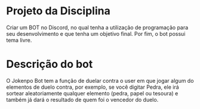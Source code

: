 # Projeto da Disciplina

Criar um BOT no Discord, no qual tenha a utilização de programação para seu desenvolvimento e que tenha um objetivo final.
Por fim, o bot possui tema livre.

# Descrição do bot

O Jokenpo Bot tem a função de duelar contra o user em que jogar algum do elementos de duelo contra, por exemplo, se você digitar Pedra, ele irá sortear aleatoriamente qualquer elemento (pedra, papel ou tesoura) e também já dará o resultado de quem foi o vencedor do duelo.
